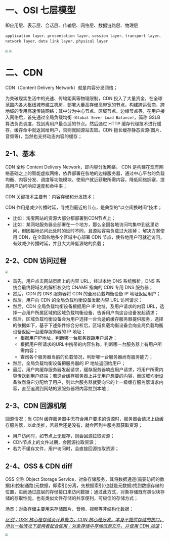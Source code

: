 # 一、OSI 七层模型

即应用层、表示层、会话层、传输层、网络层、数据链路层、物理层

```
application layer、presentation layer、session layer、transport layer、network layer、data link layer、physical layer
```



<img src="https://leibnize-picbed.oss-cn-shenzhen.aliyuncs.com/img/20200908000056.png" style="zoom:50%;" />

<img src="https://leibnize-picbed.oss-cn-shenzhen.aliyuncs.com/img/20200908000113.png" style="zoom:50%;" />





# 二、CDN

CDN（Content Delivery Network）就是内容分发网络；

为突破现实生活中的光速、传输距离等物理限制，CDN 投入了大量资金，在全球范围内各大枢纽城市建立机房，部署大量高存储高带宽的节点，构建跨运营商、跨地域的专用高速传输网络；其中分为中心节点、区域节点、边缘节点等，在用户接入网络后，首先通过全局负载均衡 `(Global Sever Load Balance)`，简称 GSLB 算法负责调度，找到离用户最合适的节点。然后通过 HTTP 缓存代理技术进行缓存，缓存命中就返回给用户，否则就回源站去取。CDN 擅长缓存静态资源(图片、音频等)，当然也支持动态内容的缓存；

## 2-1、基本

CDN 全称 Content Delivery Network，即内容分发网络。 CDN 是构建在现有网络基础之上的智能虚拟网络，依靠部署在各地的边缘服务器，通过中心平台的负载均衡、内容分发、调度等功能模块，使用户就近获取所需内容，降低网络拥塞，提高用户访问响应速度和命中率；

CDN 关键技术主要有：内容存储和分发技术；

CDN 作用是减少传播时延，寻找到最近的节点，是典型的"以空间换时间"技术；

- 比如：淘宝网站的资源大部分都部署到CDN节点上；
- 比如：某网站服务器全部署在一个地方，那么全国各地访问均集中到这里访问，但因每地访问此处时的延时不同，且源站容易负载过大挂掉； 解决方案使用 CDN，在全国各地多个区域中心部署 CDN 节点，使各地用户可就近访问，有效减少传播时延，并且大大降低源站的负载；

## 2-2、CDN 访问过程

<img src="https://leibnize-picbed.oss-cn-shenzhen.aliyuncs.com/img/20200908000114.png" style="zoom:50%;" align=""/>

- 首先，用户点击网站页面上的内容 URL，经过本地 DNS 系统解析，DNS 系统会最终将域名的解析权交给 CNAME 指向的 CDN 专用 DNS 服务器；
- 然后，CDN 的 DNS 服务器将 CDN 的全局负载均衡设备 IP 地址返回用户；
- 然后，用户向 CDN 的全局负载均衡设备发起内容 URL 访问请求；
- 然后，CDN 全局负载均衡设备根据用户 IP 地址，及用户请求的内容 URL，选择一台用户所属区域的区域负载均衡设备，告诉用户向这台设备发起请求；
- 然后，区域负载均衡设备会为用户选择一台合适的缓存服务器提供服务，选择的依据如下，基于下述条件综合分析后，区域负载均衡设备会向全局负载均衡设备返回一台缓存服务器的 IP 地址；
  - 根据用户IP地址，判断哪一台服务器距用户最近；
  - 根据用户所请求的URL中携带的内容名称，判断哪一台服务器上有用户所需内容；
  - 查询各个服务器当前的负载情况，判断哪一台服务器尚有服务能力；
- 然后，全局负载均衡设备把服务器的 IP 地址返回给用户；
- 最后，用户向缓存服务器发起请求，缓存服务器响应用户请求，将用户所需内容传送到用户终端；若这台缓存服务器上并无用户想要的内容，而区域均衡设备依然将它分配给了用户，则此台服务器就要向它的上一级缓存服务器请求内容，直至追溯到网站的源服务器将内容拉到本地；



## 2-3、CDN 回源机制

回源情况：当 CDN 缓存服务器中无符合用户要求的资源时，服务器会请求上级缓存服务器，以此类推，若最后还是没有，就会回到主服务器获取资源；

- 用户访问时，如节点上无缓存，则会回源拉取资源；
- CDN节点上的文件过期，会回源拉取资源；
- 若为不缓存文件，用户访问时，会直接回源拉取资源；



## 2-4、OSS & CDN diff

OSS  全称 Object Storage Service，对象存储服务，其将数据通道(需要访问的数据)和控制通路(元数据，即索引)分离，先根据索引(也就是元数据)找到数据存储的位置，进而通过底层的存储接口来访问数据；通过此方式，对象存储既有类似块存储的存取性能，也有类似文件存储的共享便利，可极佳的存储方式；

场景：对象存储主要用来存储图片、音频、视频等非结构化数据；

<u>*区别：OSS 核心是存储及计算能力，CDN 核心是分发，本身不提供存储的接口，所以一般情况下是两者配合使用：对象存储中存储资源文件，并使用 CDN 加速*</u>；

<img src="https://leibnize-picbed.oss-cn-shenzhen.aliyuncs.com/img/20200908000115.png" style="zoom:50%;" align=""/>